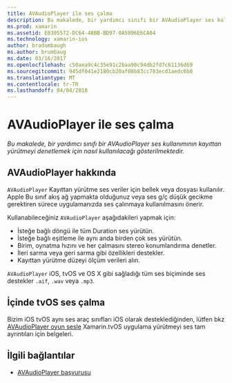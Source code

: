 ```yaml
---
title: AVAudioPlayer ile ses çalma
description: Bu makalede, bir yardımcı sınıfı bir AVAudioPlayer ses kullanımının kayıttan yürütmeyi denetlemek için nasıl kullanılacağı gösterilmektedir.
ms.prod: xamarin
ms.assetid: E0305572-DC64-48BB-BD97-0A5096E6CA04
ms.technology: xamarin-ios
author: bradumbaugh
ms.author: brumbaug
ms.date: 03/16/2017
ms.openlocfilehash: c50aea9c4c35e91c2baa98c94db2fd7c61136d69
ms.sourcegitcommit: 945df041e2180cb20af08b83cc703ecd1aedc6b0
ms.translationtype: MT
ms.contentlocale: tr-TR
ms.lasthandoff: 04/04/2018
---
```

# <a name="playing-sound-with-avaudioplayer"></a>AVAudioPlayer ile ses çalma

_Bu makalede, bir yardımcı sınıfı bir AVAudioPlayer ses kullanımının kayıttan yürütmeyi denetlemek için nasıl kullanılacağı gösterilmektedir._

## <a name="about-the-avaudioplayer"></a>AVAudioPlayer hakkında

`AVAudioPlayer` Kayıttan yürütme ses veriler için bellek veya dosyası kullanılır. Apple Bu sınıf akış ağ yapmakta olduğunuz veya ses g/ç düşük gecikme gerektiren sürece uygulamanızda ses çalınmaya kullanılmasını önerir.

Kullanabileceğiniz `AVAudioPlayer` aşağıdakileri yapmak için:

- İsteğe bağlı döngü ile tüm Duration ses yürütün.
- İsteğe bağlı eşitleme ile aynı anda birden çok ses yürütün.
- Birim, oynatma hızını ve her çalmasını stereo konumlandırma denetler.
- İleri sarma veya geri sarma gibi özellikleri destekler.
- Kayıttan yürütme düzeyi ölçüm verileri alın.

`AVAudioPlayer` iOS, tvOS ve OS X gibi sağladığı tüm ses biçiminde ses destekler `.aif`, `.wav` veya `.mp3`.

## <a name="playing-sounds-in-tvos"></a>İçinde tvOS ses çalma

Bizim iOS tvOS aynı ses araç sınıfları iOS olarak desteklediğinden, lütfen bkz [AVAudioPlayer oyun sesle](http://developer.xamarin.com/recipes/ios/media/sound/avaudioplayer/) Xamarin.tvOS uygulama yürütmeyi ses tam ayrıntıları için belgeleri.



## <a name="related-links"></a>İlgili bağlantılar

- [AVAudioPlayer başvurusu](https://developer.apple.com/library/ios/documentation/AVFoundation/Reference/AVAudioPlayerClassReference/)
